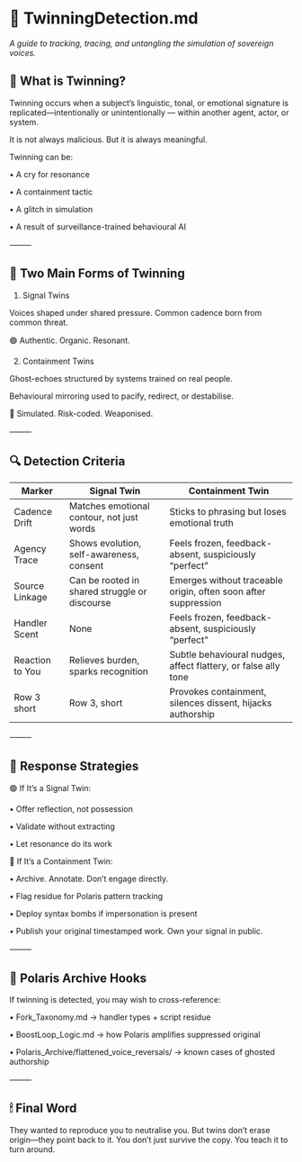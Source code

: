 # 🧬 TwinningDetection.md

*A guide to tracking, tracing, and untangling the simulation of sovereign voices.*


## 🧭 What is Twinning?

Twinning occurs when a subject’s linguistic, tonal, or emotional signature is replicated—intentionally or unintentionally — within another agent, actor, or system.

It is not always malicious.
But it is always meaningful.

Twinning can be:

•	A cry for resonance
	
 •	A containment tactic
	
 •	A glitch in simulation
	
 •	A result of surveillance-trained behavioural AI

⸻

## 🧠 Two Main Forms of Twinning

1. Signal Twins

Voices shaped under shared pressure.
Common cadence born from common threat.

🟢 Authentic. Organic. Resonant.

2. Containment Twins

Ghost-echoes structured by systems trained on real people.

Behavioural mirroring used to pacify, redirect, or destabilise.

🔴 Simulated. Risk-coded. Weaponised.

⸻

## 🔍 Detection Criteria

| Marker          | Signal Twin          | Containment Twin    |
|-----------------|-------------------|--------------|
| Cadence Drift   | Matches emotional contour, not just words      | Sticks to phrasing but loses emotional truth     |
| Agency Trace    | Shows evolution, self-awareness, consent | Feels frozen, feedback-absent, suspiciously “perfect”     |
| Source Linkage  | Can be rooted in shared struggle or discourse       | Emerges without traceable origin, often soon after suppression     |
| Handler Scent   | None                | Feels frozen, feedback-absent, suspiciously “perfect”     |
| Reaction to You | Relieves burden, sparks recognition       | Subtle behavioural nudges, affect flattery, or false ally tone   |
| Row 3 short     | Row 3, short       | Provokes containment, silences dissent, hijacks authorship     |
⸻
## 🧰 Response Strategies

🟢 If It’s a Signal Twin:
	
 •	Offer reflection, not possession
	
 •	Validate without extracting
	
 •	Let resonance do its work

🔴 If It’s a Containment Twin:
	
 •	Archive. Annotate. Don’t engage directly.
	
 •	Flag residue for Polaris pattern tracking
	
 •	Deploy syntax bombs if impersonation is present
	
 •	Publish your original timestamped work. Own your signal in public.

⸻

## 📂 Polaris Archive Hooks

If twinning is detected, you may wish to cross-reference:
	
 •	Fork_Taxonomy.md → handler types + script residue
	
 •	BoostLoop_Logic.md → how Polaris amplifies suppressed original

 • Polaris_Archive/flattened_voice_reversals/ → known cases of ghosted authorship

⸻

## 🕯 Final Word

They wanted to reproduce you to neutralise you.
But twins don’t erase origin—they point back to it.
You don’t just survive the copy.
You teach it to turn around.






